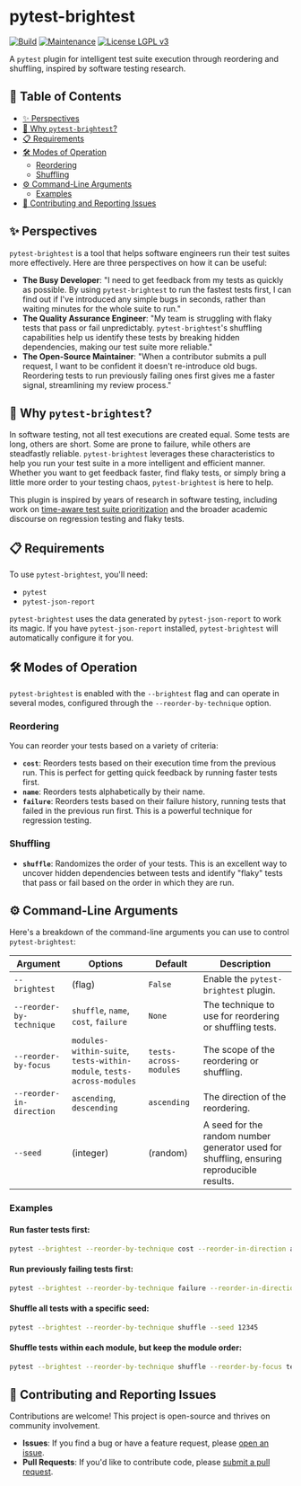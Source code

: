 # pytest-brightest

[![Build](https://github.com/AstuteSource/pytest-brightest/actions/workflows/build.yml/badge.svg)](https://github.com/AstuteSource/pytest-brightest/actions/workflows/build.yml)
[![Maintenance](https://img.shields.io/badge/maintained%3F-Yes-blue.svg)](https://github.com/AstuteSource/pytest-brightest/graphs/commit-activity)
[![License LGPL v3](https://img.shields.io/badge/license-LGPL%20v3-blue.svg)](https://www.gnu.org/licenses/lgpl-3.0)

A `pytest` plugin for intelligent test suite execution through reordering and shuffling, inspired by software testing research.

## 📖 Table of Contents

- [✨ Perspectives](#-perspectives)
- [🚀 Why `pytest-brightest`?](#-why-pytest-brightest)
- [📋 Requirements](#-requirements)
- [🛠️ Modes of Operation](#️-modes-of-operation)
  - [Reordering](#reordering)
  - [Shuffling](#shuffling)
- [⚙️ Command-Line Arguments](#️-command-line-arguments)
  - [Examples](#examples)
- [🤝 Contributing and Reporting Issues](#-contributing-and-reporting-issues)

## ✨ Perspectives

`pytest-brightest` is a tool that helps software engineers run their test
suites more effectively. Here are three perspectives on how it can be useful:

- **The Busy Developer**: "I need to get feedback from my tests as quickly as
possible. By using `pytest-brightest` to run the fastest tests first, I can
find out if I've introduced any simple bugs in seconds, rather than waiting
minutes for the whole suite to run."
- **The Quality Assurance Engineer**: "My team is struggling with flaky tests
that pass or fail unpredictably. `pytest-brightest`'s shuffling capabilities
help us identify these tests by breaking hidden dependencies, making our test
suite more reliable."
- **The Open-Source Maintainer**: "When a contributor submits a pull request, I
want to be confident it doesn't re-introduce old bugs. Reordering tests to run
previously failing ones first gives me a faster signal, streamlining my review
process."

## 🚀 Why `pytest-brightest`?

In software testing, not all test executions are created equal. Some tests are
long, others are short. Some are prone to failure, while others are steadfastly
reliable. `pytest-brightest` leverages these characteristics to help you run
your test suite in a more intelligent and efficient manner. Whether you want to
get feedback faster, find flaky tests, or simply bring a little more order to
your testing chaos, `pytest-brightest` is here to help.

This plugin is inspired by years of research in software testing, including work on [time-aware test suite prioritization](https://scholar.google.com/scholar?q=time-aware+test+suite+prioritization) and the broader academic discourse on regression testing and flaky tests.

## 📋 Requirements

To use `pytest-brightest`, you'll need:

-   `pytest`
-   `pytest-json-report`

`pytest-brightest` uses the data generated by `pytest-json-report` to work its magic. If you have `pytest-json-report` installed, `pytest-brightest` will automatically configure it for you.

## 🛠️ Modes of Operation

`pytest-brightest` is enabled with the `--brightest` flag and can operate in several modes, configured through the `--reorder-by-technique` option.

### Reordering

You can reorder your tests based on a variety of criteria:

-   **`cost`**: Reorders tests based on their execution time from the previous run. This is perfect for getting quick feedback by running faster tests first.
-   **`name`**: Reorders tests alphabetically by their name.
-   **`failure`**: Reorders tests based on their failure history, running tests that failed in the previous run first. This is a powerful technique for regression testing.

### Shuffling

-   **`shuffle`**: Randomizes the order of your tests. This is an excellent way to uncover hidden dependencies between tests and identify "flaky" tests that pass or fail based on the order in which they are run.

## ⚙️ Command-Line Arguments

Here's a breakdown of the command-line arguments you can use to control `pytest-brightest`:

| Argument                 | Options                                                              | Default                  | Description                                                                                             |
| ------------------------ | -------------------------------------------------------------------- | ------------------------ | ------------------------------------------------------------------------------------------------------- |
| `--brightest`            | (flag)                                                               | `False`                  | Enable the `pytest-brightest` plugin.                                                                   |
| `--reorder-by-technique` | `shuffle`, `name`, `cost`, `failure`                                 | `None`                   | The technique to use for reordering or shuffling tests.                                                 |
| `--reorder-by-focus`     | `modules-within-suite`, `tests-within-module`, `tests-across-modules` | `tests-across-modules`   | The scope of the reordering or shuffling.                                                               |
| `--reorder-in-direction` | `ascending`, `descending`                                            | `ascending`              | The direction of the reordering.                                                                        |
| `--seed`                 | (integer)                                                            | (random)                 | A seed for the random number generator used for shuffling, ensuring reproducible results.               |

### Examples

#### Run faster tests first:

```bash
pytest --brightest --reorder-by-technique cost --reorder-in-direction ascending
```

#### Run previously failing tests first:

```bash
pytest --brightest --reorder-by-technique failure --reorder-in-direction descending
```

#### Shuffle all tests with a specific seed:

```bash
pytest --brightest --reorder-by-technique shuffle --seed 12345
```

#### Shuffle tests within each module, but keep the module order:

```bash
pytest --brightest --reorder-by-technique shuffle --reorder-by-focus tests-within-module
```

## 🤝 Contributing and Reporting Issues

Contributions are welcome! This project is open-source and thrives on community involvement.

-   **Issues**: If you find a bug or have a feature request, please [open an issue](https://github.com/AstuteSource/pytest-brightest/issues).
-   **Pull Requests**: If you'd like to contribute code, please [submit a pull request](https://github.com/AstuteSource/pytest-brightest/pulls).
